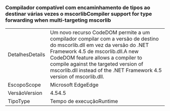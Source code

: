 ### <a name="compiler-support-for-type-forwarding-when-multi-targeting-mscorlib"></a><span data-ttu-id="9ff9a-101">Compilador compatível com encaminhamento de tipos ao destinar várias vezes o mscorlib</span><span class="sxs-lookup"><span data-stu-id="9ff9a-101">Compiler support for type forwarding when multi-targeting mscorlib</span></span>

|   |   |
|---|---|
|<span data-ttu-id="9ff9a-102">Detalhes</span><span class="sxs-lookup"><span data-stu-id="9ff9a-102">Details</span></span>|<span data-ttu-id="9ff9a-103">Um novo recurso CodeDOM permite a um compilador compilar com a versão de destino do mscorlib.dll em vez da versão do .NET Framework 4.5 de mscorlib.dll.</span><span class="sxs-lookup"><span data-stu-id="9ff9a-103">A new CodeDOM feature allows a compiler to compile against the targeted version of mscorlib.dll instead of the .NET Framework 4.5 version of mscorlib.dll.</span></span>|
|<span data-ttu-id="9ff9a-104">Escopo</span><span class="sxs-lookup"><span data-stu-id="9ff9a-104">Scope</span></span>|<span data-ttu-id="9ff9a-105">Microsoft Edge</span><span class="sxs-lookup"><span data-stu-id="9ff9a-105">Edge</span></span>|
|<span data-ttu-id="9ff9a-106">Versão</span><span class="sxs-lookup"><span data-stu-id="9ff9a-106">Version</span></span>|<span data-ttu-id="9ff9a-107">4.5</span><span class="sxs-lookup"><span data-stu-id="9ff9a-107">4.5</span></span>|
|<span data-ttu-id="9ff9a-108">Tipo</span><span class="sxs-lookup"><span data-stu-id="9ff9a-108">Type</span></span>|<span data-ttu-id="9ff9a-109">Tempo de execução</span><span class="sxs-lookup"><span data-stu-id="9ff9a-109">Runtime</span></span>|

